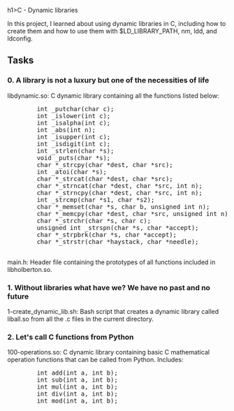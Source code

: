h1>C - Dynamic libraries</h1>
    <p>In this project, I learned about using dynamic libraries in C, including how to create them and how to use them with $LD_LIBRARY_PATH, nm, ldd, and ldconfig.</p>
   <h2>Tasks</h2>
    <h3>0. A library is not a luxury but one of the necessities of life</h3>
    <p>libdynamic.so: C dynamic library containing all the functions listed below:</p>
    <pre>
        int _putchar(char c);
        int _islower(int c);
        int _isalpha(int c);
        int _abs(int n);
        int _isupper(int c);
        int _isdigit(int c);
        int _strlen(char *s);
        void _puts(char *s);
        char *_strcpy(char *dest, char *src);
        int _atoi(char *s);
        char *_strcat(char *dest, char *src);
        char *_strncat(char *dest, char *src, int n);
        char *_strncpy(char *dest, char *src, int n);
        int _strcmp(char *s1, char *s2);
        char *_memset(char *s, char b, unsigned int n);
        char *_memcpy(char *dest, char *src, unsigned int n);
        char *_strchr(char *s, char c);
        unsigned int _strspn(char *s, char *accept);
        char *_strpbrk(char *s, char *accept);
        char *_strstr(char *haystack, char *needle);
    </pre>
    <p>main.h: Header file containing the prototypes of all functions included in libholberton.so.</p>
    <h3>1. Without libraries what have we? We have no past and no future</h3>
    <p>1-create_dynamic_lib.sh: Bash script that creates a dynamic library called liball.so from all the .c files in the current directory.</p>
    <h3>2. Let's call C functions from Python</h3>
    <p>100-operations.so: C dynamic library containing basic C mathematical operation functions that can be called from Python. Includes:</p>
    <pre>
        int add(int a, int b);
        int sub(int a, int b);
        int mul(int a, int b);
        int div(int a, int b);
        int mod(int a, int b);
    </pre>
